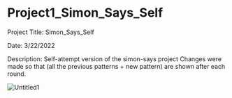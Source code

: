 # Project1_Simon_Says_Self

Project Title: Simon_Says_Self

Date: 3/22/2022

Description: Self-attempt version of the simon-says project
Changes were made so that (all the previous patterns + new pattern) are shown after each round.


![Untitled1](https://user-images.githubusercontent.com/26184262/159715188-145cf80b-44ac-4bbb-bad0-93cf3de1497a.png)
